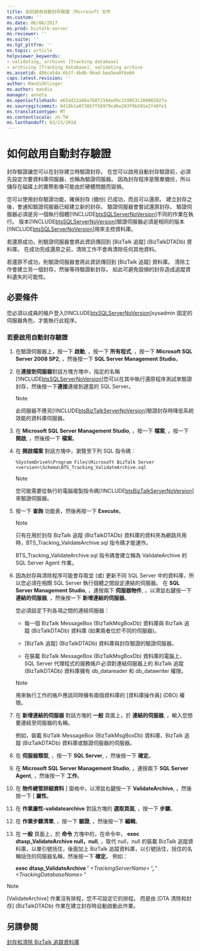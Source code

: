 ```yaml
---
title: 如何啟用自動封存驗證 |Microsoft 文件
ms.custom: ''
ms.date: 06/08/2017
ms.prod: biztalk-server
ms.reviewer: ''
ms.suite: ''
ms.tgt_pltfrm: ''
ms.topic: article
helpviewer_keywords:
- validating, archives [Tracking database]
- archiving [Tracking database], validating archive
ms.assetid: 406ca54a-6b1f-4bdb-9bad-bea5ea0f6e66
caps.latest.revision: ''
author: MandiOhlinger
ms.author: mandia
manager: anneta
ms.openlocfilehash: e654d22a08a7b07210ded9c319953c288065927a
ms.sourcegitcommit: 8418b1a8f38b7f56979cd6e203f0b591e2f40fe1
ms.translationtype: MT
ms.contentlocale: zh-TW
ms.lasthandoff: 03/23/2018
---
```

# <a name="how-to-enable-automatic-archive-validation"></a>如何啟用自動封存驗證
封存驗證讓您可以在封存建立時驗證封存。 在您可以啟用自動封存驗證前，必須先設定次要資料庫伺服器，也稱為驗證伺服器。 因為封存程序是簡單備份，所以儲存在磁碟上的實際影像可能由於硬體問題而毀損。  
  
 您可以使用封存驗證功能，確保封存 (備份) 已成功，而且可以還原。 建立封存之後，會通知驗證伺服器已經建立新的封存。 驗證伺服器會嘗試還原封存。 驗證伺服器必須是另一個執行個體[!INCLUDE[btsSQLServerNoVersion](../includes/btssqlservernoversion-md.md)]不同的作業在執行。 版本[!INCLUDE[btsSQLServerNoVersion](../includes/btssqlservernoversion-md.md)]驗證伺服器必須是相同的版本[!INCLUDE[btsSQLServerNoVersion](../includes/btssqlservernoversion-md.md)]用來主控資料庫。  
  
 若還原成功，則驗證伺服器會將此資訊傳回到 [BizTalk 追蹤] (BizTalkDTADb) 資料庫。 在成功完成還原之前，清除工作不會再清除任何其他資料。  
  
 若還原不成功，則驗證伺服器會將此資訊傳回到 [BizTalk 追蹤] 資料庫。 清除工作會建立另一個封存，然後等待驗證新封存。 如此可避免毀損的封存造成追蹤資料遺失的可能性。  
  
## <a name="prerequisites"></a>必要條件  
 您必須以成員的帳戶登入[!INCLUDE[btsSQLServerNoVersion](../includes/btssqlservernoversion-md.md)]sysadmin 固定的伺服器角色，才能執行此程序。  
  
### <a name="to-enable-automatic-archive-validation"></a>若要啟用自動封存驗證  
  
1.  在驗證伺服器上，按一下  **啟動**, ，按一下  **所有程式**, ，按一下  **Microsoft SQL Server 2008 SP2**, ，然後按一下  **SQL Server Management Studio**。  
  
2.  在**連接到伺服器**對話方塊方塊中，指定的名稱[!INCLUDE[btsSQLServerNoVersion](../includes/btssqlservernoversion-md.md)]您可以在其中執行還原程序測試來驗證封存，然後按一下**連接**連接到適當的 SQL Server。  
  
    > [!NOTE]
    >  此伺服器不應另[!INCLUDE[btsBizTalkServerNoVersion](../includes/btsbiztalkservernoversion-md.md)]驗證封存時降低系統效能的資料庫伺服器。  
  
3.  在 **Microsoft SQL Server Management Studio**, ，按一下  **檔案**, ，按一下  **開啟**, ，然後按一下  **檔案**。  
  
4.  在 **開啟檔案**  對話方塊中，瀏覽至下列 SQL 指令碼︰  
  
    ```  
    %SystemDrive%\Program Files\Microsoft BizTalk Server <version>\Schema\BTS_Tracking_ValidateArchive.sql  
    ```  
  
    > [!NOTE]
    >  您可能需要從執行的電腦複製指令碼[!INCLUDE[btsBizTalkServerNoVersion](../includes/btsbiztalkservernoversion-md.md)]來驗證伺服器。  
  
5.  按一下  **查詢** 功能表，然後再按一下 **Execute**。  
  
    > [!NOTE]
    >  只有在用於封存 BizTalk 追蹤 (BizTalkDTADb) 資料庫的資料夾為網路共用時，BTS_Tracking_ValidateArchive.sql 指令碼才能運作。  
  
     BTS_Tracking_ValidateArchive.sql 指令碼會建立稱為 ValidateArchive 的 SQL Server Agent 作業。  
  
6.  因為封存與清除程序可能會存取並 (或) 更新不同 SQL Server 中的資料庫，所以您必須在相關 SQL Server 執行個體之間設定連結的伺服器。 在 **SQL Server Management Studio**, ，連按兩下  **伺服器物件**, ，以滑鼠右鍵按一下 **連結的伺服器**, ，然後按一下  **新增連結的伺服器**。  
  
     您必須設定下列各項之間的連結伺服器：  
  
    -   每一個 BizTalk MessageBox (BizTalkMsgBoxDb) 資料庫與 BizTalk 追蹤 (BizTalkDTADb) 資料庫 (如果兩者位於不同的伺服器)。  
  
    -   [BizTalk 追蹤] (BizTalkDTADb) 資料庫與封存驗證的驗證伺服器。  
  
    -   在裝載 BizTalk MessageBox (BizTalkMsgBoxDb) 資料庫的電腦上，SQL Server 代理程式的服務帳戶必須對連結伺服器上的 BizTalk 追蹤 (BizTalkDTADb) 資料庫擁有 db_datareader 和 db_datawriter 權限。  
  
    > [!NOTE]
    >  用來執行工作的帳戶應該同時擁有兩個資料庫的 [資料庫操作員] (DBO) 權限。  
  
7.  在 **新增連結的伺服器** 對話方塊的  **一般** 頁面上，於 **連結的伺服器**, ，輸入您想要連結至伺服器的名稱。  
  
     例如，裝載 BizTalk MessageBox (BizTalkMsgBoxDb) 資料庫、BizTalk 追蹤 (BizTalkDTADb) 資料庫或驗證伺服器的伺服器。  
  
8.  在 **伺服器類型**, ，按一下  **SQL Server**, ，然後按一下  **確定**。  
  
9. 在 **Microsoft SQL Server Management Studio**, ，連按兩下  **SQL Server Agent**, ，然後按一下  **工作**。  
  
10. 在 **物件總管詳細資料** ] 窗格中，以滑鼠右鍵按一下 **ValidateArchive**, ，然後按一下 [ **屬性**。  
  
11. 在 **作業屬性-validatearchive** 對話方塊的  **選取頁面**, ，按一下  **步驟**。  
  
12. 在 **作業步驟清單**, ，按一下  **驗證**, ，然後按一下  **編輯**。  
  
13. 在 **一般** 頁面上，於 **命令**  方塊中的，在命令中， **exec dtasp_ValidateArchive null，null**, ，取代 null，null 的裝載 BizTalk 追蹤資料庫，以單引號括住，後面加上 BizTalk 追蹤資料庫，以引號括住，括住的名稱括住的伺服器名稱，然後按一下 **確定**。 例如：  
  
     **exec dtasp_ValidateArchive '** *\<TrackingServerName\>* **', '** *\<TrackingDatabaseName\>* **'**  
  
> [!NOTE]
>  [ValidateArchive] 作業沒有排程，您不可設定它的排程。 而是由 [DTA 清除和封存] (BizTalkDTADb) 作業在建立封存時自動啟動此作業。  
  
## <a name="see-also"></a>另請參閱  
 [封存和清除 BizTalk 追蹤資料庫](../core/archiving-and-purging-the-biztalk-tracking-database.md)